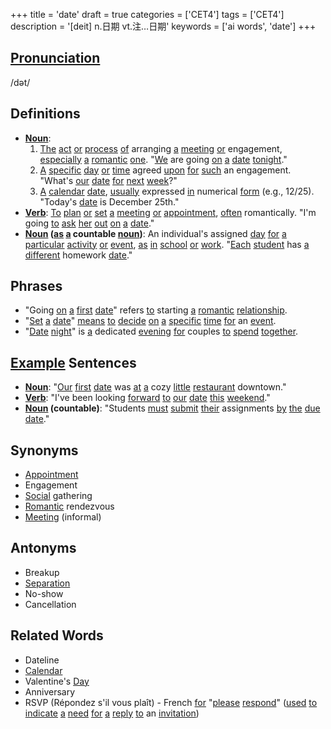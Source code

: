 +++
title = 'date'
draft = true
categories = ['CET4']
tags = ['CET4']
description = '[deit] n.日期 vt.注…日期'
keywords = ['ai words', 'date']
+++

## [Pronunciation](/en/post/pronunciation/)
/dət/

## Definitions
- **[Noun](/en/post/noun/)**: 
    1. [The](/en/post/the/) [act](/en/post/act/) [or](/en/post/or/) [process](/en/post/process/) [of](/en/post/of/) arranging [a](/en/post/a/) [meeting](/en/post/meeting/) [or](/en/post/or/) engagement, [especially](/en/post/especially/) [a](/en/post/a/) [romantic](/en/post/romantic/) [one](/en/post/one/). "[We](/en/post/we/) are going [on](/en/post/on/) [a](/en/post/a/) [date](/en/post/date/) [tonight](/en/post/tonight/)."
    2. [A](/en/post/a/) [specific](/en/post/specific/) [day](/en/post/day/) [or](/en/post/or/) [time](/en/post/time/) agreed [upon](/en/post/upon/) [for](/en/post/for/) [such](/en/post/such/) an engagement. "What's [our](/en/post/our/) [date](/en/post/date/) [for](/en/post/for/) [next](/en/post/next/) [week](/en/post/week/)?"
    3. [A](/en/post/a/) [calendar](/en/post/calendar/) [date](/en/post/date/), [usually](/en/post/usually/) expressed [in](/en/post/in/) numerical [form](/en/post/form/) (e.g., 12/25). "Today's [date](/en/post/date/) is December 25th."
- **[Verb](/en/post/verb/)**: [To](/en/post/to/) [plan](/en/post/plan/) [or](/en/post/or/) [set](/en/post/set/) [a](/en/post/a/) [meeting](/en/post/meeting/) [or](/en/post/or/) [appointment](/en/post/appointment/), [often](/en/post/often/) romantically. "I'm going [to](/en/post/to/) [ask](/en/post/ask/) [her](/en/post/her/) [out](/en/post/out/) [on](/en/post/on/) [a](/en/post/a/) [date](/en/post/date/)."
- **[Noun](/en/post/noun/) ([as](/en/post/as/) [a](/en/post/a/) countable [noun](/en/post/noun/))**: An individual's assigned [day](/en/post/day/) [for](/en/post/for/) [a](/en/post/a/) [particular](/en/post/particular/) [activity](/en/post/activity/) [or](/en/post/or/) [event](/en/post/event/), [as](/en/post/as/) [in](/en/post/in/) [school](/en/post/school/) [or](/en/post/or/) [work](/en/post/work/). "[Each](/en/post/each/) [student](/en/post/student/) has [a](/en/post/a/) [different](/en/post/different/) homework [date](/en/post/date/)."

## Phrases
- "Going [on](/en/post/on/) [a](/en/post/a/) [first](/en/post/first/) [date](/en/post/date/)" refers [to](/en/post/to/) starting [a](/en/post/a/) [romantic](/en/post/romantic/) [relationship](/en/post/relationship/).
- "[Set](/en/post/set/) [a](/en/post/a/) [date](/en/post/date/)" [means](/en/post/means/) [to](/en/post/to/) [decide](/en/post/decide/) [on](/en/post/on/) [a](/en/post/a/) [specific](/en/post/specific/) [time](/en/post/time/) [for](/en/post/for/) an [event](/en/post/event/).
- "[Date](/en/post/date/) [night](/en/post/night/)" is [a](/en/post/a/) dedicated [evening](/en/post/evening/) [for](/en/post/for/) couples [to](/en/post/to/) [spend](/en/post/spend/) [together](/en/post/together/).

## [Example](/en/post/example/) Sentences
- **[Noun](/en/post/noun/)**: "[Our](/en/post/our/) [first](/en/post/first/) [date](/en/post/date/) was [at](/en/post/at/) [a](/en/post/a/) cozy [little](/en/post/little/) [restaurant](/en/post/restaurant/) downtown."
- **[Verb](/en/post/verb/)**: "I've been looking [forward](/en/post/forward/) [to](/en/post/to/) [our](/en/post/our/) [date](/en/post/date/) [this](/en/post/this/) [weekend](/en/post/weekend/)."
- **[Noun](/en/post/noun/) (countable)**: "Students [must](/en/post/must/) [submit](/en/post/submit/) [their](/en/post/their/) assignments [by](/en/post/by/) [the](/en/post/the/) [due](/en/post/due/) [date](/en/post/date/)."

## Synonyms
- [Appointment](/en/post/appointment/)
- Engagement
- [Social](/en/post/social/) gathering
- [Romantic](/en/post/romantic/) rendezvous
- [Meeting](/en/post/meeting/) (informal)

## Antonyms
- Breakup
- [Separation](/en/post/separation/)
- No-show
- Cancellation

## Related Words
- Dateline
- [Calendar](/en/post/calendar/)
- Valentine's [Day](/en/post/day/)
- Anniversary
- RSVP (Répondez s'il vous plaît) - French [for](/en/post/for/) "[please](/en/post/please/) [respond](/en/post/respond/)" ([used](/en/post/used/) [to](/en/post/to/) [indicate](/en/post/indicate/) [a](/en/post/a/) [need](/en/post/need/) [for](/en/post/for/) [a](/en/post/a/) [reply](/en/post/reply/) [to](/en/post/to/) an [invitation](/en/post/invitation/))
